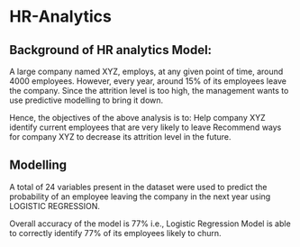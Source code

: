 # HR-Analytics

## Background of HR analytics Model:

A large company named XYZ, employs, at any given point of time, around 4000 employees. However, every year, around 15% of its employees 
leave the company. Since the attrition level is too high, the management wants to use predictive modelling to bring it down.

Hence, the objectives of the above analysis is to:
Help company XYZ identify current employees that are very likely to leave
Recommend ways for company XYZ to decrease its attrition level in the future.

## Modelling
A total of 24 variables present in the dataset were used to predict the probability of an employee leaving the company in the next year 
using LOGISTIC REGRESSION.

Overall accuracy of the model is 77% i.e., Logistic Regression Model is able to correctly identify 77% of its employees likely to churn.


